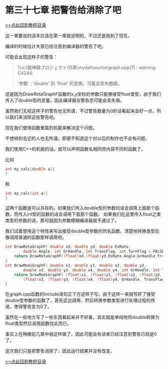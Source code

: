 # 第三十七章 把警告给消除了吧

[>>点此回到教程目录](pro_doc.md)

这一章要说的话本应该在第一章就说明的，不过还是拖到了现在。

编译的时候估计大家已经注意到编译器的警告了吧。

可能会出现这样子的警告：

>1>c:\龍神録プロジェクト\15章\mydat\source\graph.cpp(7) : warning C4244:

>'参数' : 'double' 到 'float' 的变换。可能会丢失数据。

这是因为DrawRotaGraphF函数的x,y坐标的参数只能够接受float类型，由于我们传入了double型的变量，因此编译器会警告您可能会丢失值。

虽然我们无视这样子的警告也无所谓，不过警告数量为0的话看起来会好一点，所以我们来消除这些警告吧。

现在我们使用函数重载的机能来解决这个问题。

不想特别去记的人也无所谓。即便不知道这个对以后的制作也不会有问题。

我们使用C++的机能的话，就可以声明函数名相同但内容不同的函数了。

比如
```cpp
int my_calc(double a){
}
```
和
```cpp
int my_calc(int a){
}
```
这两个函数是可以共存的。如果我们传入double型的参数的话会调用上面那个函数，而传入int型的函数的话会调用下面那个函数。 如果我们在这里传入float之类类型的参数的话，那可就因为参数模糊编译器就不通过了。

我们试着使用这个特性来写出接受double型参数的同名函数，清楚地转换类型后像调用普通的函数那样调用吧。
```cpp
int DrawRotaGraphF( double xd, double yd, double ExRate, 
        double Angle, int GrHandle, int TransFlag, int TurnFlag = FALSE  ) {
    return DrawRotaGraphF((float)xd,(float)yd,ExRate,Angle,GrHandle,TransFlag,TurnFlag);
}
int DrawModiGraphF( double x1, double y1, double x2, double y2,
        double x3, double y3, double x4, double y4, int GrHandle, int TransFlag ){
    return DrawModiGraphF( (float)x1, (float)y1, (float)x2, (float)y2, 
        (float)x3, (float)y3, (float)x4, (float)y4, GrHandle, TransFlag ) ;
}
```
在graph.cpp函数的include语句正下方这样子写。由于这样一来就写好了接受double型参数的函数了，首先这边调用，然后转换参数类型进行处理过程的传递，使得警告变为0了。

虽然在一些地方写了一些东西看起来并不好看，其实就是单纯地将double转换为float类型然后调用函数仅此而已。

事实上在稍微前几章中就这样做了，因此可能会有读者已经注意到警告已经是0了。

这次我们只是把警告消除了，因此运行结果并没有改变。

[>>点此回到教程目录](pro_doc.md)